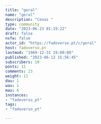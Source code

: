 ```yaml
---
title: "geral" 
name: "geral"
description: "Cenas "
type: community
date: "2023-06-23 01:19:22"
draft: false
nsfw: false
actor_id: "https://fadoverso.pt/c/geral"
host: fadoverso.pt
lastmod: "1969-12-31 19:00:00"
published: "2023-06-13 15:56:45"
subscribers: 10
posts: 11
comments: 23
weight: 11
dau: 1
wau: 1
mau: 6
instances:
- "fadoverso_pt"
tags: 
- "fadoverso_pt"

---
```

